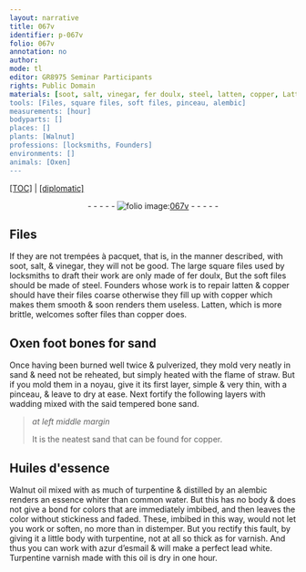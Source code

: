 ```yaml
---
layout: narrative
title: 067v
identifier: p-067v
folio: 067v
annotation: no
author:
mode: tl
editor: GR8975 Seminar Participants
rights: Public Domain
materials: [soot, salt, vinegar, fer doulx, steel, latten, copper, Latten, Oxen foot bones for sand, straw, wadding, bone sand, Huiles d'essence, Walnut oil, turpentine, common water, distemper, azur d’esmail, lead white, Turpentine varnish, oil]
tools: [Files, square files, soft files, pinceau, alembic]
measurements: [hour]
bodyparts: []
places: []
plants: [Walnut]
professions: [locksmiths, Founders]
environments: []
animals: [Oxen]
---
```


<p><a href="{{ site.baseurl }}/translation/">[TOC]</a> | <a href="{{ site.baseurl }}/texts/p-067v_tc/" target="_blank">[diplomatic]</a></p><div class="folio" align="center">- - - - - <a href="http://gallica.bnf.fr/ark:/12148/btv1b10500001g/f140.image" target="_blank"><img src="https://cu-mkp.github.io/2017-workshop-edition/assets/photo-icon.png" alt="folio image: " style="display:inline-block; margin-bottom:-3px;"/>067v</a> - - - - - </div>  
  

## <span class="tl">Files</span>

 
If they are not trempées à pacquet, that is, in the manner described, with <span class="m">soot</span>, <span class="m">salt</span>, & <span class="m">vinegar</span>, they will not be good. The large <span class="tl">square files</span> used by <span class="pro">locksmiths</span> to draft their work are only made of <span class="m">fer doulx</span>, But the <span class="tl">soft files</span> should be made of <span class="m">steel</span>. <span class="pro">Founders</span> whose work is to repair <span class="m">latten</span> & <span class="m">copper</span> should have their files coarse otherwise they fill up with <span class="m">copper</span> which makes them smooth & soon renders them useless. <span class="m">Latten</span>, which is more brittle, welcomes softer files than <span class="m">copper</span> does.
 
 
  

## <span class="m"><span class="al">Oxen</span> foot bones for sand</span>

 
Once having been burned well twice & pulverized, they mold very neatly in sand & need not be reheated, but simply heated with the flame of <span class="m">straw</span>. But if you mold them in a noyau, give it its first layer, simple & very thin, with a <span class="tl">pinceau</span>, & leave to dry at ease. Next fortify the following layers with <span class="m">wadding</span> mixed with the said tempered <span class="m">bone sand</span>.
 
> *at left middle margin*
> 
> 
>   It is the neatest sand that can be found for <span class="m">copper</span>.
 
 
  

## <span class="m">Huiles d'essence</span>

 
<span class="m"><span class="add"><span class="pa">Walnut</span></span> oil</span> mixed with as much of <span class="m">turpentine</span> & distilled by an <span class="tl">alembic</span> renders an essence whiter than <span class="m">common water</span>. But this has no body & does not give a bond for colors that are immediately imbibed, and then leaves the color without stickiness and faded. These, imbibed in this way, would not let you work or soften, no more than in <span class="m">distemper</span>. But you rectify this fault, by giving it a little body with <span class="m">turpentine</span>, not at all so thick as for varnish. And thus you can work with <span class="m">azur d’esmail</span> & will make a perfect <span class="m">lead white</span>. <span class="m">Turpentine varnish</span> made with this <span class="m">oil</span> is dry in one <span class="ms"><span class="tmp">hour</span></span>.
 
